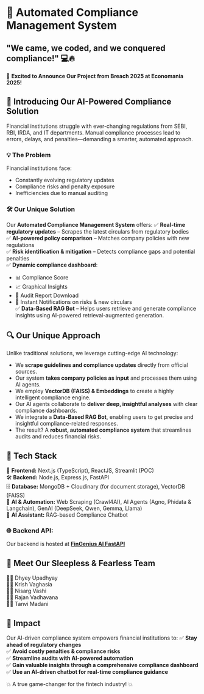 # 🚀 Automated Compliance Management System

## "We came, we coded, and we conquered compliance!" 💻🔥

🤩 **Excited to Announce Our Project from Breach 2025 at Economania 2025!**

## 📢 Introducing Our AI-Powered Compliance Solution

Financial institutions struggle with ever-changing regulations from SEBI, RBI, IRDA, and IT departments. Manual compliance processes lead to errors, delays, and penalties—demanding a smarter, automated approach.

### 💡 The Problem
Financial institutions face:
- Constantly evolving regulatory updates
- Compliance risks and penalty exposure
- Inefficiencies due to manual auditing

### 🛠️ Our Unique Solution
Our **Automated Compliance Management System** offers:
✅ **Real-time regulatory updates** – Scrapes the latest circulars from regulatory bodies  
✅ **AI-powered policy comparison** – Matches company policies with new regulations  
✅ **Risk identification & mitigation** – Detects compliance gaps and potential penalties  
✅ **Dynamic compliance dashboard**:
  - 📊 Compliance Score
  - 📈 Graphical Insights
  - 📂 Audit Report Download
  - 🔔 Instant Notifications on risks & new circulars  
✅ **Data-Based RAG Bot** – Helps users retrieve and generate compliance insights using AI-powered retrieval-augmented generation.

## 🔍 Our Unique Approach
Unlike traditional solutions, we leverage cutting-edge AI technology:
- We **scrape guidelines and compliance updates** directly from official sources.
- Our system **takes company policies as input** and processes them using AI agents.
- We employ **VectorDB (FAISS) & Embeddings** to create a highly intelligent compliance engine.
- Our AI agents collaborate to **deliver deep, insightful analyses** with clear compliance dashboards.
- We integrate a **Data-Based RAG Bot**, enabling users to get precise and insightful compliance-related responses.
- The result? A **robust, automated compliance system** that streamlines audits and reduces financial risks.

## 🔧 Tech Stack
🎨 **Frontend:** Next.js (TypeScript), ReactJS, Streamlit (POC)  
🛠 **Backend:** Node.js, Express.js, FastAPI  
🗄 **Database:** MongoDB + Cloudinary (for document storage), VectorDB (FAISS)  
🤖 **AI & Automation:** Web Scraping (Crawl4AI), AI Agents (Agno, Phidata & Langchain), GenAI (DeepSeek, Qwen, Gemma, Llama)  
🤖 **AI Assistant:** RAG-based Compliance Chatbot

### 🌐 Backend API:
Our backend is hosted at **[FinGenius AI FastAPI](https://fingenius-ai-fastapi-0rad.onrender.com)**

## 💪 Meet Our Sleepless & Fearless Team
👨‍💻 Dhyey Upadhyay  
👨‍💻 Krish Vaghasia  
👨‍💻 Nisarg Vashi  
👨‍💻 Rajan Vadhavana  
👩‍💻 Tanvi Madani  

## 🚀 Impact
Our AI-driven compliance system empowers financial institutions to:
✅ **Stay ahead of regulatory changes**  
✅ **Avoid costly penalties & compliance risks**  
✅ **Streamline audits with AI-powered automation**  
✅ **Gain valuable insights through a comprehensive compliance dashboard**  
✅ **Use an AI-driven chatbot for real-time compliance guidance**  

💥 A true game-changer for the fintech industry! 💥
